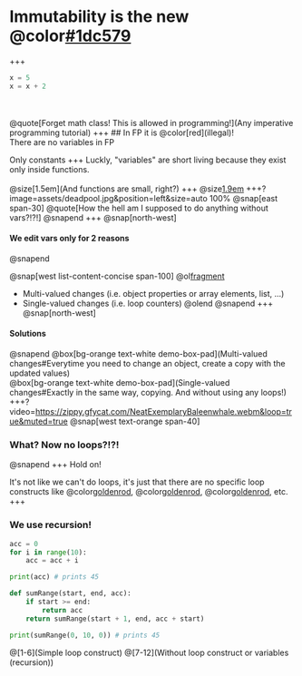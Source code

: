 # Immutability is the new @color[#1dc579](black)
+++
```python
x = 5
x = x + 2
```
<br>
<br>
@quote[Forget math class! This is allowed in programming!](Any imperative programming tutorial)
+++
## In FP it is @color[red](illegal)!
<br>
There are no variables in FP

Only constants
+++
Luckly, "variables" are short living because they exist only inside functions.
<br><br>
@size[1.5em](And functions are small, right?)
+++
@size[1.9em](So...)
+++?image=assets/deadpool.jpg&position=left&size=auto 100%
@snap[east span-30]
@quote[How the hell am I supposed to do anything without vars?!?!]
@snapend
+++
@snap[north-west]
#### We edit vars only for 2 reasons
@snapend

@snap[west list-content-concise span-100]
@ol[fragment](false)
- Multi-valued changes (i.e. object properties or array elements, list, ...)
- Single-valued changes (i.e. loop counters)
@olend
@snapend
+++
@snap[north-west]
#### Solutions
@snapend
@box[bg-orange text-white demo-box-pad](Multi-valued changes#Everytime you need to change an object, create a copy with the updated values)
<br>
@box[bg-orange text-white demo-box-pad](Single-valued changes#Exactly in the same way, copying. And without using any loops!)
+++?video=https://zippy.gfycat.com/NeatExemplaryBaleenwhale.webm&loop=true&muted=true
@snap[west text-orange span-40]
### What? Now no loops?!?!
@snapend
+++
Hold on!

It's not like we can't do loops, it's just that there are no specific loop constructs like @color[goldenrod](**for**), @color[goldenrod](**while**), @color[goldenrod](**do**), etc.
+++
### We use recursion!
```python
acc = 0
for i in range(10):
    acc = acc + i

print(acc) # prints 45

def sumRange(start, end, acc):
    if start >= end:
        return acc
    return sumRange(start + 1, end, acc + start)

print(sumRange(0, 10, 0)) # prints 45
```
@[1-6](Simple loop construct)
@[7-12](Without loop construct or variables (recursion))

